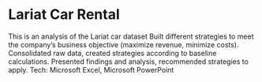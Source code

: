 # Lariat Car Rental
This is an analysis of the Lariat car dataset 
	Built different strategies to meet the company’s business objective (maximize revenue, minimize costs).
	Consolidated raw data, created strategies according to baseline calculations.
	Presented findings and analysis, recommended strategies to apply.
	Tech: Microsoft Excel, Microsoft PowerPoint

